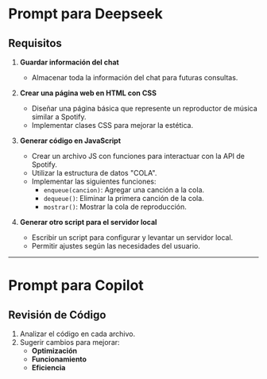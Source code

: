 # Prompt para Deepseek

## Requisitos

1. **Guardar información del chat**

   - Almacenar toda la información del chat para futuras consultas.

2. **Crear una página web en HTML con CSS**

   - Diseñar una página básica que represente un reproductor de música similar a Spotify.
   - Implementar clases CSS para mejorar la estética.

3. **Generar código en JavaScript**

   - Crear un archivo JS con funciones para interactuar con la API de Spotify.
   - Utilizar la estructura de datos "COLA".
   - Implementar las siguientes funciones:
     - `enqueue(cancion)`: Agregar una canción a la cola.
     - `dequeue()`: Eliminar la primera canción de la cola.
     - `mostrar()`: Mostrar la cola de reproducción.

4. **Generar otro script para el servidor local**
   - Escribir un script para configurar y levantar un servidor local.
   - Permitir ajustes según las necesidades del usuario.

---

# Prompt para Copilot

## Revisión de Código

1. Analizar el código en cada archivo.
2. Sugerir cambios para mejorar:
   - **Optimización**
   - **Funcionamiento**
   - **Eficiencia**
